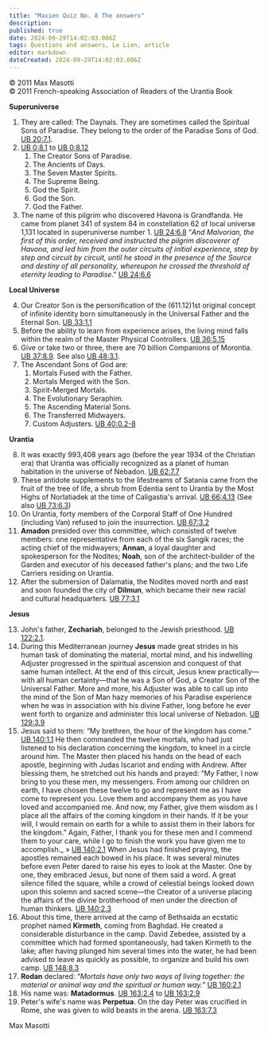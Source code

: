 ```yaml
---
title: "Maxien Quiz No. 8 The answers"
description: 
published: true
date: 2024-09-29T14:02:03.086Z
tags: Questions and answers, Le Lien, article
editor: markdown
dateCreated: 2024-09-29T14:02:03.086Z
---
```


<p class="v-card v-sheet theme--light grey lighten-3 px-2">© 2011 Max Masotti<br>© 2011 French-speaking Association of Readers of the Urantia Book</p>


**Superuniverse**

1. They are called: The Daynals. They are sometimes called the Spiritual Sons of Paradise. They belong to the order of the Paradise Sons of God. [UB 20:7.1](/en/The_Urantia_Book/20#p7_1).
2. [UB 0:8.1](/en/The_Urantia_Book/0#p8_1) to [UB 0:8.12](/en/The_Urantia_Book/0#p8_12)
	1. The Creator Sons of Paradise.
	2. The Ancients of Days.
	3. The Seven Master Spirits.
	4. The Supreme Being.
	5. God the Spirit.
	6. God the Son.
	7. God the Father.
3. The name of this pilgrim who discovered Havona is Grandfanda. He came from planet 341 of system 84 in constellation 62 of local universe 1,131 located in superuniverse number 1. [UB 24:6.8](/en/The_Urantia_Book/24#p6_8) “_And Malvorian, the first of this order, received and instructed the pilgrim discoverer of Havona, and led him from the outer circuits of initial experience, step by step and circuit by circuit, until he stood in the presence of the Source and destiny of all personality, whereupon he crossed the threshold of eternity leading to Paradise_.” [UB 24:6.6](/en/The_Urantia_Book/24#p6_6)

**Local Universe**

4. Our Creator Son is the personification of the (611.12)1st original concept of infinite identity born simultaneously in the Universal Father and the Eternal Son. [UB 33:1.1](/en/The_Urantia_Book/33#p1_1)
5. Before the ability to learn from experience arises, the living mind falls within the realm of the Master Physical Controllers. [UB 36:5.15](/en/The_Urantia_Book/36#p5_15)
6. Give or take two or three, there are 70 billion Companions of Morontia. [UB 37:8.9](/en/The_Urantia_Book/37#p8_9). See also [UB 48:3.1](/en/The_Urantia_Book/48#p3_1).
7. The Ascendant Sons of God are:
	1. Mortals Fused with the Father.
	2. Mortals Merged with the Son.
	3. Spirit-Merged Mortals.
	4. The Evolutionary Seraphim.
	5. The Ascending Material Sons.
	6. The Transferred Midwayers.
	7. Custom Adjusters. [UB 40:0.2-8](/en/The_Urantia_Book/40#p0_2)

**Urantia**

8. It was exactly 993,408 years ago (before the year 1934 of the Christian era) that Urantia was officially recognized as a planet of human habitation in the universe of Nebadon. [UB 62:7.7](/en/The_Urantia_Book/62#p7_7)
9. These antidote supplements to the lifestreams of Satania came from the fruit of the tree of life, a shrub from Edentia sent to Urantia by the Most Highs of Norlatiadek at the time of Caligastia's arrival. [UB 66:4.13](/en/The_Urantia_Book/66#p4_13) (See also [UB 73:6.3](/en/The_Urantia_Book/73#p6_3))
10. On Urantia, forty members of the Corporal Staff of One Hundred (including Van) refused to join the insurrection. [UB 67:3.2](/en/The_Urantia_Book/67#p3_2)
11. **Amadon** presided over this committee, which consisted of twelve members: one representative from each of the six Sangik races; the acting chief of the midwayers; **Annan**, a loyal daughter and spokesperson for the Nodites; **Noah**, son of the architect-builder of the Garden and executor of his deceased father's plans; and the two Life Carriers residing on Urantia.
12. After the submersion of Dalamatia, the Nodites moved north and east and soon founded the city of **Dilmun**, which became their new racial and cultural headquarters. [UB 77:3.1](/en/The_Urantia_Book/77#p3_1)

**Jesus**

13. John's father, **Zechariah**, belonged to the Jewish priesthood. [UB 122:2.1](/en/The_Urantia_Book/122#p2_1).
14. During this Mediterranean journey **Jesus** made great strides in his human task of dominating the material, mortal mind, and his indwelling Adjuster progressed in the spiritual ascension and conquest of that same human intellect. At the end of this circuit, Jesus knew practically—with all human certainty—that he was a Son of God, a Creator Son of the Universal Father. More and more, his Adjuster was able to call up into the mind of the Son of Man hazy memories of his Paradise experience when he was in association with his divine Father, long before he ever went forth to organize and administer this local universe of Nebadon. [UB 129:3.9](/en/The_Urantia_Book/129#p3_9)
15. Jesus said to them: “My brethren, the hour of the kingdom has come.” [UB 140:1.1](/en/The_Urantia_Book/140#p1_1) He then commanded the twelve mortals, who had just listened to his declaration concerning the kingdom, to kneel in a circle around him. The Master then placed his hands on the head of each apostle, beginning with Judas Iscariot and ending with Andrew. After blessing them, he stretched out his hands and prayed: “My Father, I now bring to you these men, my messengers. From among our children on earth, I have chosen these twelve to go and represent me as I have come to represent you. Love them and accompany them as you have loved and accompanied me. And now, my Father, give them wisdom as I place all the affairs of the coming kingdom in their hands. If it be your will, I would remain on earth for a while to assist them in their labors for the kingdom.” Again, Father, I thank you for these men and I commend them to your care, while I go to finish the work you have given me to accomplish._ » [UB 140:2.1](/en/The_Urantia_Book/140#p2_1)
	When Jesus had finished praying, the apostles remained each bowed in his place. It was several minutes before even Peter dared to raise his eyes to look at the Master. One by one, they embraced Jesus, but none of them said a word. A great silence filled the square, while a crowd of celestial beings looked down upon this solemn and sacred scene—the Creator of a universe placing the affairs of the divine brotherhood of men under the direction of human thinkers. [UB 140:2.3](/en/The_Urantia_Book/140#p2_3)
16. About this time, there arrived at the camp of Bethsaida an ecstatic prophet named **Kirmeth**, coming from Baghdad. He created a considerable disturbance in the camp. David Zebedee, assisted by a committee which had formed spontaneously, had taken Kirmeth to the lake; after having plunged him several times into the water, he had been advised to leave as quickly as possible, to organize and build his own camp. [UB 148:8.3](/en/The_Urantia_Book/148#p8_3)
17. **Rodan** declared: “_Mortals have only two ways of living together: the material or animal way and the spiritual or human way._” [UB 160:2.1](/en/The_Urantia_Book/160#p2_1)
18. His name was: **Matadormus**. [UB 163:2.4](/en/The_Urantia_Book/163#p2_4) to [UB 163:2.9](/en/The_Urantia_Book/163#p2_9)
19. Peter's wife's name was **Perpetua**. On the day Peter was crucified in Rome, she was given to wild beasts in the arena. [UB 163:7.3](/en/The_Urantia_Book/163#p7_3)

Max Masotti

